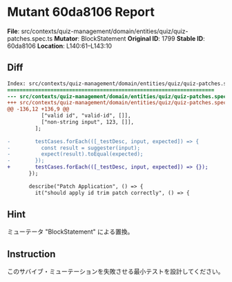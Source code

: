 # Mutant 60da8106 Report

**File**: src/contexts/quiz-management/domain/entities/quiz/quiz-patches.spec.ts
**Mutator**: BlockStatement
**Original ID**: 1799
**Stable ID**: 60da8106
**Location**: L140:61–L143:10

## Diff

```diff
Index: src/contexts/quiz-management/domain/entities/quiz/quiz-patches.spec.ts
===================================================================
--- src/contexts/quiz-management/domain/entities/quiz/quiz-patches.spec.ts	original
+++ src/contexts/quiz-management/domain/entities/quiz/quiz-patches.spec.ts	mutated #1799
@@ -136,12 +136,9 @@
           ["valid id", "valid-id", []],
           ["non-string input", 123, []],
         ];
 
-        testCases.forEach(([_testDesc, input, expected]) => {
-          const result = suggester(input);
-          expect(result).toEqual(expected);
-        });
+        testCases.forEach(([_testDesc, input, expected]) => {});
       });
 
       describe("Patch Application", () => {
         it("should apply id trim patch correctly", () => {
```

## Hint

ミューテータ "BlockStatement" による置換。

## Instruction

このサバイブ・ミューテーションを失敗させる最小テストを設計してください。
